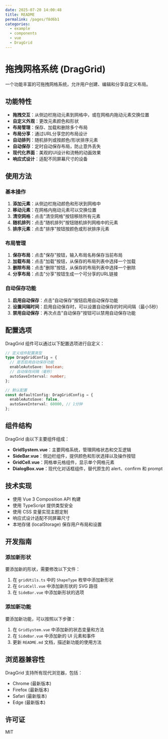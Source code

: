 ```yaml
---
date: 2025-07-20 14:00:48
title: README
permalink: /pages/f8d6b1
categories:
  - example
  - components
  - vue
  - DragGrid
---
```

# 拖拽网格系统 (DragGrid)

一个功能丰富的可拖拽网格系统，允许用户创建、编辑和分享自定义布局。

## 功能特性

- **拖拽交互**：从侧边栏拖动元素到网格中，或在网格内拖动元素交换位置
- **自定义外观**：更改元素颜色和形状
- **布局管理**：保存、加载和删除多个布局
- **布局分享**：通过URL分享您的布局设计
- **自动排列**：随机排列或按颜色/形状排序元素
- **自动保存**：定时自动保存布局，防止意外丢失
- **现代化界面**：美观的UI设计和流畅的动画效果
- **响应式设计**：适配不同屏幕尺寸的设备

## 使用方法

### 基本操作

1. **添加元素**：从侧边栏拖动颜色和形状到网格中
2. **移动元素**：在网格内拖动元素可以交换位置
3. **清空网格**：点击"清空网格"按钮移除所有元素
4. **随机排列**：点击"随机排列"按钮随机排列网格中的元素
5. **排序元素**：点击"排序"按钮按颜色或形状排序元素

### 布局管理

1. **保存布局**：点击"保存"按钮，输入布局名称保存当前布局
2. **加载布局**：点击"加载"按钮，从保存的布局列表中选择一个加载
3. **删除布局**：点击"删除"按钮，从保存的布局列表中选择一个删除
4. **分享布局**：点击"分享"按钮生成一个可分享的URL链接

### 自动保存功能

1. **启用自动保存**：点击"自动保存"按钮启用自动保存功能
2. **设置间隔时间**：启用自动保存时，可以设置自动保存的时间间隔（最小5秒）
3. **禁用自动保存**：再次点击"自动保存"按钮可以禁用自动保存功能

## 配置选项

DragGrid 组件可以通过以下配置选项进行自定义：

```typescript
// 定义组件配置类型
type DragGridConfig = {
  // 是否启用自动保存功能
  enableAutoSave: boolean;
  // 自动保存间隔（毫秒）
  autoSaveInterval: number;
};

// 默认配置
const defaultConfig: DragGridConfig = {
  enableAutoSave: false,
  autoSaveInterval: 60000, // 1分钟
};
```

## 组件结构

DragGrid 由以下主要组件组成：

- **GridSystem.vue**：主要网格系统，管理网格状态和交互逻辑
- **SideBar.vue**：侧边栏组件，提供颜色和形状选择以及操作按钮
- **GridCell.vue**：网格单元格组件，显示单个网格元素
- **DialogBox.vue**：现代化对话框组件，替代原生的 alert、confirm 和 prompt

## 技术实现

- 使用 Vue 3 Composition API 构建
- 使用 TypeScript 提供类型安全
- 使用 CSS 变量实现主题定制
- 响应式设计适配不同屏幕尺寸
- 本地存储 (localStorage) 保存用户布局和设置

## 开发指南

### 添加新形状

要添加新的形状，需要修改以下文件：

1. 在 `gridUtils.ts` 中的 `ShapeType` 枚举中添加新形状
2. 在 `GridCell.vue` 中添加新形状的 SVG 路径
3. 在 `SideBar.vue` 中添加新形状的选项

### 添加新功能

要添加新功能，可以按照以下步骤：

1. 在 `GridSystem.vue` 中添加新的状态变量和方法
2. 在 `SideBar.vue` 中添加新的 UI 元素和事件
3. 更新 `README.md` 文档，描述新功能的使用方法

## 浏览器兼容性

DragGrid 支持所有现代浏览器，包括：

- Chrome (最新版本)
- Firefox (最新版本)
- Safari (最新版本)
- Edge (最新版本)

## 许可证

MIT